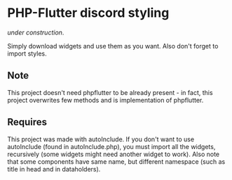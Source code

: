 # PHP-Flutter discord styling

*under construction*.

Simply download widgets and use them as you want. Also don't forget to import styles.

## Note

This project doesn't need phpflutter to be already present - in fact, this project overwrites few methods and is implementation of phpflutter.

## Requires

This project was made with autoInclude. If you don't want to use autoInclude (found in autoInclude.php), you must import all the widgets, recursively (some widgets might need another widget to work).
Also note that some components have same name, but different namespace (such as title in head and in dataholders).
